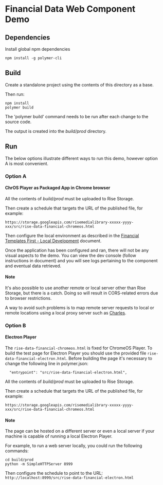 # Financial Data Web Component Demo

## Dependencies

Install global npm dependencies

```
npm install -g polymer-cli
```

## Build

Create a standalone project using the contents of this directory as a base.

Then run:

```
npm install
polymer build
```

The 'polymer build' command needs to be run after each change to the source
code.

The output is created into the _build/prod_ directory.

## Run
The below options illustrate different ways to run this demo, however option A is most convenient.

### Option A
#### ChrOS Player as Packaged App in Chrome browser

All the contents of _build/prod_ must be uploaded to Rise Storage.

Then create a schedule that targets the URL of the published file, for example:

`https://storage.googleapis.com/risemedialibrary-xxxxx-yyyy-xxx/src/rise-data-financial-chromeos.html`

Then configure the local environment as described in the [Financial Templates First - Local Development](https://docs.google.com/document/d/1xbtDo9GnhbH0lGeQmgTdSb-U5ed0vTjufhxZBV-1C4A/edit) document.

Once the application has been configured and ran, there will not be any visual aspects to the demo. You can view the dev console (follow instructions in document) and you will see logs pertaining to the component and eventual data retrieved. 

#### Note 

It's also possible to use another remote or local server other than Rise Storage, but there is a catch. Doing so will result in CORS-related errors due to browser restrictions.

A way to avoid such problems is to map remote server requests to local or remote locations
using a local proxy server such as [Charles](https://www.charlesproxy.com/).


### Option B
#### Electron Player

The `rise-data-financial-chromeos.html` is fixed for ChromeOS Player. To build the test page for Electron Player you should use the provided file `rise-data-financial-electron.html`. Before building the page it's necessary to change the following line in polymer.json:

```
  "entrypoint": "src/rise-data-financial-electron.html",
```

All the contents of _build/prod_ must be uploaded to Rise Storage.

Then create a schedule that targets the URL of the published file, for example:

`https://storage.googleapis.com/risemedialibrary-xxxxx-yyyy-xxx/src/rise-data-financial-chromeos.html`

#### Note 

The page can be hosted on a different server or even a local server if your machine is capable of running a local Electron Player.

For example, to run a web server locally, you could run the following commands:

```
cd build/prod
python -m SimpleHTTPServer 8999
```

Then configure the schedule to point to the URL: `http://localhost:8999/src/rise-data-financial-electron.html`
